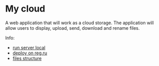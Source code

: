 # My cloud
A web application that will work as a cloud storage. The application will allow users to display, upload, send, download and rename files.

Info:
- [run server local](https://github.com/huggerkios/my_cloud_api/blob/main/README/runserver_local.md)
- [deploy on reg.ru](https://github.com/huggerkios/my_cloud_api/blob/main/README/deploy.md)
- [files structure](https://github.com/huggerkios/my_cloud_api/blob/main/README/architecture.md)
